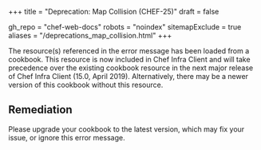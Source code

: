 +++
title = "Deprecation: Map Collision (CHEF-25)"
draft = false

gh_repo = "chef-web-docs"
robots = "noindex"
sitemapExclude = true
aliases = "/deprecations_map_collision.html"
+++

The resource(s) referenced in the error message has been loaded from a
cookbook. This resource is now included in Chef Infra Client and will
take precedence over the existing cookbook resource in the next major
release of Chef Infra Client (15.0, April 2019). Alternatively, there
may be a newer version of this cookbook without this resource.

## Remediation

Please upgrade your cookbook to the latest version, which may fix your
issue, or ignore this error message.
